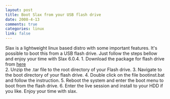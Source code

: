 ```yaml
---
layout: post
title: Boot Slax from your USB flash drive
date: 2008-4-13
comments: true
categories: linux
link: false
---
```


Slax is a lightweight linux based distro with some important features. It's possible to boot this from a USB flash drive. Just follow the steps bellow and enjoy your time with Slax 6.0.4.
        1. Download the package for flash drive from <a href="http://http://nimue.fit.vutbr.cz/slax/SLAX-6.x/slax-6.0.4.tar">here</a><br />
        2. Unzip the .tar file to the root directory of your Flash drive.
        3. Navigate to the boot directory of your flash drive.
        4. Double click on the file bootinst.bat and follow the instruction.
        5. Reboot the system and enter the boot menu to boot from the flash drive.
        6. Enter the live session and install to your HDD if you like.
Enjoy your time with slax.
